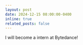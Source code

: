 ```yaml
---
layout: post
date: 2024-12-15 08:00:00-0400
inline: true
related_posts: false
---
```


I will become a intern at Bytedance!

